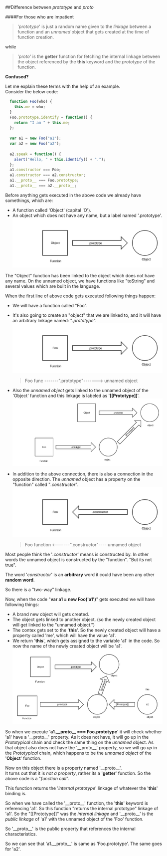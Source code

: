 ##Difference between _prototype_ and _proto_

####For those who are impatient
>'_prototype_' is just a random name given to the _linkage_
>between a function and an _unnamed_ object that gets
>created at the time of function creation.

while
>'_proto_' is the **getter** function for fetching the internal linkage
>between the object referenced by the **this** keyword and the _prototype_
>of the function.

**Confused?**

Let me explain these terms with the help of an example.  
Consider the below code:  
```javascript
  function Foo(who) {
    this.me = who;
  }
  Foo.prototype.identify = function() {
    return "I am " + this.me;
  };

  var a1 = new Foo("a1");
  var a2 = new Foo("a2");

  a2.speak = function() {
    alert("Hello, " + this.identify() + ".");
  };
  a1.constructor === Foo;
  a1.constructor === a2.constructor;
  a1.__proto__ === Foo.prototype;
  a1.__proto__ === a2.__proto__;
```
Before anything gets executed in the above code
we already have somethings, which are:  
* A function called 'Object' (capital 'O').
* An object which does not have any name, but a label
   named '.prototype'.  
   ![View Image](images/object_in_js.png)

The "Object" function has been linked to the object which does not
have any name. On the unnamed object, we have functions
like "toString" and several values which are built in the language.

When the first line of above code gets executed following things happen:  
* We will have a function called "Foo".
* It's also going to create an "object" that we are linked to, and it will
   have an arbitrary linkage named: "_.prototype_".
   ![View Image](images/object_in_js_foo.png)  

    >    Foo func -------".prototype"-------> unnamed object

* Also the _unnamed object_ gets linked to the
   unnamed object of the 'Object' function and this
   linkage is labeled as '__[[Prototype]]__'.
   ![Veiw Image](images/object_in_js_Object.png)
* In addition to the above connection, there is
   also a connection in the opposite direction.
   The _unnamed_ object has a property on the "function"
   called "_.constructor_".
   ![View Image](images/object_in_js_const.png) 

    >    Foo function <------".constructor"---- unnamed object

Most people think the '_.constructor_' means is
constructed by. In other words the unnamed object 
is constructed by the "function".
"But its not true".

The word '_constructor_' is an __arbitrary__ word
it could have been any other __random word__.

So there is a "two-way" linkage.  

Now, when the code "**var a1 = new Foo('a1')**" gets executed
we will have following things:  
* A brand new object will gets created.
* The object gets linked to another object.
   (so the newly created object will get linked to the "unnamed object.")
* The contex gets set to the '**this**'. So the newly
   created object will have a property called 'me',
   which will have the value 'a1'.
* We return '**this**', which gets assigned to the variable 'a1' in 
   the code. So now the name of the newly created object will 
   be 'a1'.  
   ![View Image](images/object_in_js_new.png)

So when we execute '**a1.\_\_proto\_\_ === Foo.prototype**' 
it will check whether 'a1' have a '\_\_proto\_\_' property.
As it does not have, it will go up in the _Prototypical_
chain and check the same thing on the _unnamed_ object.
As that object also does not have the '\_\_proto\_\_'
property, so we will go _up_ in the _Prototypical_ chain,
which happens to be the _unnamed object_ of the 
'__Object__' function.

Now on this object there is a property named '\_\_proto\_\_'.  
It turns out that it is _not a property_, rather its
a '__getter__' function. So the above code is a 
"_function call_".

This function returns the '_internal prototype_' linkage
of whatever the '**this**' binding is.

So when we have called the '\_\_proto\_\_' function, the 
'**this**' keyword is referencing 'a1'.
So this function "returns the internal prototype" linkage
of 'a1'.
So the "[[Prototype]]" was the _internal linkage_ and '\_\_proto\_\_'
is the _public linkage_ of 'a1' with the unnamed object
of the 'Foo' function.

So '\_\_proto\_\_' is the public property that references
the internal characteristics.

So we can see that 'a1.\_\_proto\_\_' is same as 
'Foo.prototype'.
The same goes for 'a2'.
